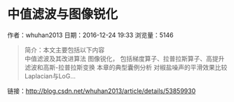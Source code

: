 # 中值滤波与图像锐化
作者：whuhan2013
日期：2016-12-24 19:33
浏览量：5146
> 简介：本文主要包括以下内容     
中值滤波及其改进算法
图像锐化， 包括梯度算子、拉普拉斯算子、高提升滤波和高斯-拉普拉斯变换
本章的典型囊例分析 
对椒盐噪声的平滑效果比较
Laplacian与LoG...

 链接：http://blog.csdn.net/whuhan2013/article/details/53859930
